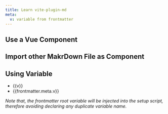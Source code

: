 ```yaml
---
title: Learn vite-plugin-md
meta:
  v: variable from frontmatter
---
```


## Use a Vue Component

<VueComponent />

## Import other MakrDown File as Component

<MarkDown />

## Using Variable

- {{v}}
- {{frontmatter.meta.v}}

_Note that, the frontmatter root variable will be injected into the setup script, therefore avoiding declaring any duplicate variable name._

<script setup lang="ts">
import VueComponent from './-/VueComponent.vue'
import MarkDown from './-/MarkDown.md'

const v = 'variable from vue'
</script>
